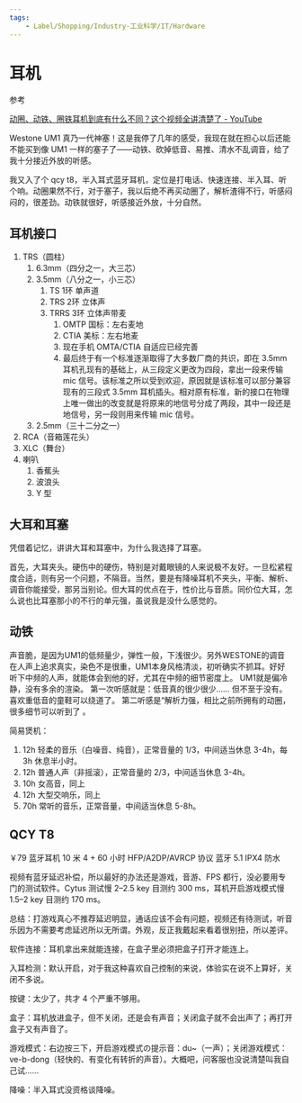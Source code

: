 ```yaml
---
tags:
    - Label/Shopping/Industry-工业科学/IT/Hardware
---
```


# 耳机

参考

[动圈、动铁、圈铁耳机到底有什么不同？这个视频全讲清楚了 - YouTube](https://www.youtube.com/watch?v=SVjUsyhgWqU)


Westone UM1 真乃一代神塞！这是我停了几年的感受，我现在就在担心以后还能不能买到像 UM1 一样的塞子了——动铁、砍掉低音、易推、清水不乱调音，给了我十分接近外放的听感。

我又入了个 qcy t8，半入耳式蓝牙耳机，定位是打电话、快速连接、半入耳、听个响。动圈果然不行，对于塞子，我以后绝不再买动圈了，解析渣得不行，听感闷闷的，很差劲。动铁就很好，听感接近外放，十分自然。


## 耳机接口

1. TRS（圆柱）
    1. 6.3mm（四分之一，大三芯）
    2. 3.5mm（八分之一，小三芯）
        1. TS 1环 单声道
        2. TRS 2环 立体声
        3. TRRS 3环 立体声带麦
            1. OMTP 国标：左右麦地
            2. CTIA 美标：左右地麦
            3. 现在手机 OMTA/CTIA 自适应已经完善
            4. 最后终于有一个标准逐渐取得了大多数厂商的共识，即在 3.5mm 耳机孔现有的基础上，从三段定义更改为四段，拿出一段来传输 mic 信号。该标准之所以受到欢迎，原因就是该标准可以部分兼容现有的三段式 3.5mm 耳机插头。相对原有标准，新的接口在物理上唯一做出的改变就是将原来的地信号分成了两段，其中一段还是地信号，另一段则用来传输 mic 信号。
    3. 2.5mm（三十二分之一）
2. RCA（音箱莲花头）
3. XLC（舞台）
4. 喇叭
    1. 香蕉头
    2. 波浪头
    3. Y 型

## 大耳和耳塞

凭借着记忆，讲讲大耳和耳塞中，为什么我选择了耳塞。

首先，大耳夹头。硬伤中的硬伤，特别是对戴眼镜的人来说极不友好。一旦松紧程度合适，则有另一个问题，不隔音。当然，要是有降噪耳机不夹头，平衡、解析、调音你能接受，那另当别论。但大耳的优点在于，性价比与音质。同价位大耳，怎么说也比耳塞那小的不行的单元强，虽说我是没什么感觉的。





## 动铁

声音脆，是因为UM1的低频量少，弹性一般，下浅很少。另外WESTONE的调音在人声上追求真实，染色不是很重，UM1本身风格清淡，初听确实不抓耳。好好听下中频的人声，就能体会到他的好，尤其在中频的细节密度上。 UM1就是偏冷静，没有多余的渲染。
 第一次听感就是：低音真的很少很少…… 但不至于没有。喜欢重低音的童鞋可以绕道了。
第二听感是“解析力强，相比之前所拥有的动圈，很多细节可以听到了 。

简易煲机：

1. 12h 轻柔的音乐（白噪音、纯音），正常音量的 1/3，中间适当休息 3-4h，每 3h 休息半小时。
2. 12h 普通人声（非摇滚），正常音量的 2/3，中间适当休息 3-4h。
3. 10h 女高音，同上
3. 12h 大型交响乐，同上
4. 70h 常听的音乐，正常音量，中间适当休息 5-8h。


## QCY T8

￥79
蓝牙耳机
10 米
4 + 60 小时
HFP/A2DP/AVRCP 协议
蓝牙 5.1
IPX4 防水

视频有蓝牙延迟补偿，所以最好的办法还是游戏，音游、FPS 都行，没必要用专门的测试软件。Cytus 测试慢 2–2.5 key 目测约 300 ms，耳机开启游戏模式慢 1.5–2 key 目测约 170 ms。

总结：打游戏真心不推荐延迟明显，通话应该不会有问题，视频还有待测试，听音乐因为不需要考虑延迟所以无所谓。外观，反正我戴起来看着很别扭，所以差评。

软件连接：耳机拿出来就能连接，在盒子里必须把盒子打开才能连上。

入耳检测：默认开启，对于我这种喜欢自己控制的来说，体验实在说不上算好，关闭不多说。

按键：太少了，共才 4 个严重不够用。

盒子：耳机放进盒子，但不关闭，还是会有声音；关闭盒子就不会出声了；再打开盒子又有声音了。

游戏模式：右边按三下，开启游戏模式の提示音：du~（一声）；关闭游戏模式：ve-b-dong（轻快的、有变化有转折的声音）。大概吧，问客服也没说清楚叫我自己试……

降噪：半入耳式没资格谈降噪。
